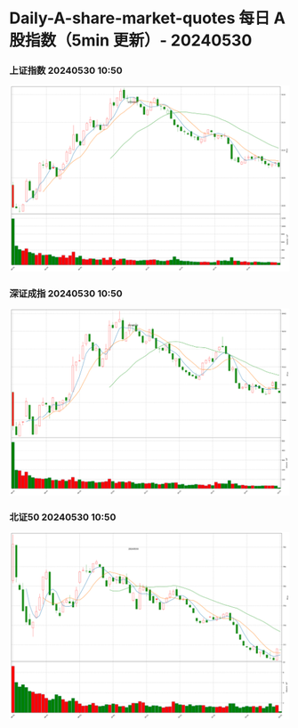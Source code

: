 
# Daily-A-share-market-quotes 每日 A 股指数（5min 更新）- 20240530

### 上证指数 20240530 10:50
![](./fig/2024/5/20240530-sh000001.png)

### 深证成指 20240530 10:50
![](./fig/2024/5/20240530-sz399001.png)

### 北证50 20240530 10:50
![](./fig/2024/5/20240530-bj899050.png)
